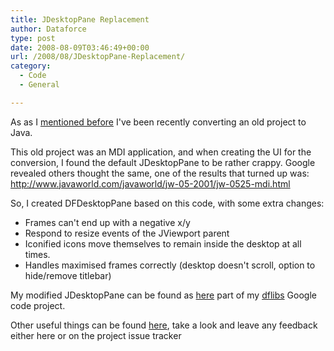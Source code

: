 ```yaml
---
title: JDesktopPane Replacement
author: Dataforce
type: post
date: 2008-08-09T03:46:49+00:00
url: /2008/08/JDesktopPane-Replacement/
category:
  - Code
  - General

---
```

As as I [mentioned before](/2008/07/MD5/) I've been recently converting an old project to Java.

This old project was an MDI application, and when creating the UI for the conversion, I found the default JDesktopPane to be rather crappy. Google revealed others thought the same, one of the results that turned up was: http://www.javaworld.com/javaworld/jw-05-2001/jw-0525-mdi.html

So, I created DFDesktopPane based on this code, with some extra changes:

 * Frames can't end up with a negative x/y
 * Respond to resize events of the JViewport parent
 * Iconified icons move themselves to remain inside the desktop at all times.
 * Handles maximised frames correctly (desktop doesn't scroll, option to hide/remove titlebar)

My modified JDesktopPane can be found as [here](http://code.google.com/p/dflibs/source/browse/trunk/java/uk/org/dataforce/swing/DFDesktopPane.java) part of my [dflibs](http://code.google.com/p/dflibs/) Google code project.

Other useful things can be found [here](http://code.google.com/p/dflibs/source/browse/trunk/java/uk/org/dataforce/), take a look and leave any feedback either here or on the project issue tracker

<!--more-->
